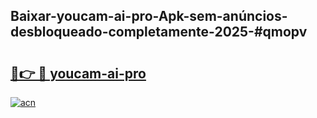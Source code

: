 ## Baixar-youcam-ai-pro-Apk-sem-anúncios-desbloqueado-completamente-2025-#qmopv

# <h2><a href="https://ainizakaria.my?title=youcam-ai-pro&ref=22M">🔗👉 🔴 youcam-ai-pro</a></h2>

[![acn](https://github.com/user-attachments/assets/0f9c940e-d8b0-45ae-aac7-cd30a18b3e1c)](https://ainizakaria.my?title=youcam-ai-pro&ref=22M)

